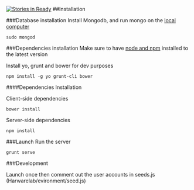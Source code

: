 [![Stories in Ready](https://badge.waffle.io/wearhacks/HardwareLab.png?label=ready&title=Ready)](https://waffle.io/wearhacks/HardwareLab)
##Installation


###Database installation
Install Mongodb, and run mongo on the [local computer](http://docs.mongodb.org/manual/tutorial/install-mongodb-on-os-x/)

```sudo mongod```

###Dependencies installation
Make sure to have [node and npm](https://nodejs.org/download/) installed to the latest version

Install yo, grunt and bower for dev purposes

```npm install -g yo grunt-cli bower```

####Dependencies Installation

Client-side dependencies
```
bower install
```
Server-side dependencies
```
npm install
```


###Launch
Run the server

```
grunt serve
```

###Development 

Launch once then comment out the user accounts in seeds.js (Harwarelab/evironment/seed.js)
